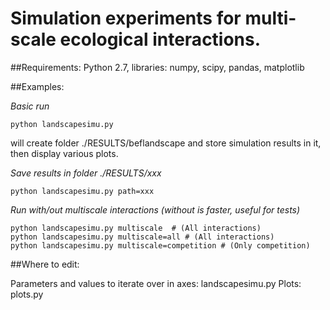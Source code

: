 Simulation experiments for multi-scale ecological interactions.
=======

##Requirements:
 Python 2.7, libraries: numpy, scipy, pandas, matplotlib

##Examples:

 *Basic run*

    python landscapesimu.py

 will create folder ./RESULTS/beflandscape and store simulation results in it, then display various plots.

 *Save results in folder ./RESULTS/xxx*

    python landscapesimu.py path=xxx

 *Run with/out multiscale interactions (without is faster, useful for tests)*

    python landscapesimu.py multiscale  # (All interactions)
    python landscapesimu.py multiscale=all # (All interactions)
    python landscapesimu.py multiscale=competition # (Only competition)


##Where to edit:

   Parameters and values to iterate over in axes: landscapesimu.py
   Plots: plots.py